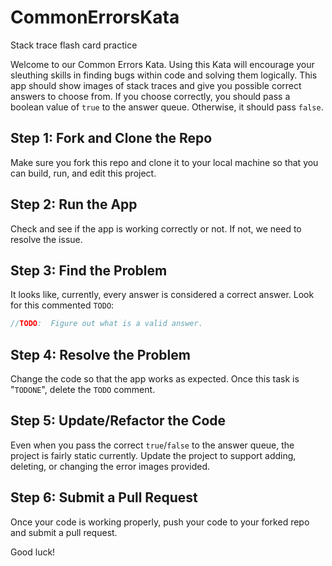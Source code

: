 # CommonErrorsKata
Stack trace flash card practice

Welcome to our Common Errors Kata. Using this Kata will encourage your sleuthing skills in finding bugs within code and solving them logically. This app should show images of stack traces and give you possible correct answers to choose from. If you choose correctly, you should pass a boolean value of `true` to the answer queue. Otherwise, it should pass `false`.

## Step 1: Fork and Clone the Repo

Make sure you fork this repo and clone it to your local machine so that you can build, run, and edit this project.

## Step 2: Run the App

Check and see if the app is working correctly or not. If not, we need to resolve the issue.

## Step 3: Find the Problem

It looks like, currently, every answer is considered a correct answer. Look for this commented `TODO`:

```csharp
//TODO:  Figure out what is a valid answer.
```

## Step 4: Resolve the Problem

Change the code so that the app works as expected. Once this task is "`TODONE`", delete the `TODO` comment.

## Step 5: Update/Refactor the Code

Even when you pass the correct `true`/`false` to the answer queue, the project is fairly static currently. Update the project to support adding, deleting, or changing the error images provided.

## Step 6: Submit a Pull Request

Once your code is working properly, push your code to your forked repo and submit a pull request.

Good luck!

